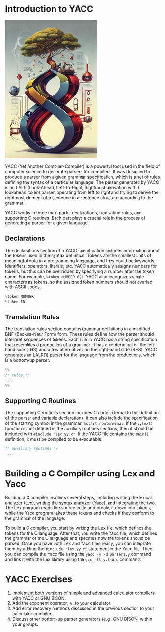 # Introduction to YACC

<img src="../pictures/compiler.jpg" width="300" class="center"/>


YACC (Yet Another Compiler-Compiler) is a powerful tool used in the field of computer science to generate parsers for compilers. It was designed to produce a parser from a given grammar specification, which is a set of rules defining the syntax of a particular language. The parser generated by YACC is an LALR (Look-Ahead, Left-to-Right, Rightmost derivation with 1 lookahead token) parser, operating from left to right and trying to derive the rightmost element of a sentence in a sentence structure according to the grammar.

YACC works in three main parts: declarations, translation rules, and supporting C routines. Each part plays a crucial role in the process of generating a parser for a given language.

## Declarations

The declarations section of a YACC specification includes information about the tokens used in the syntax definition. Tokens are the smallest units of meaningful data in a programming language, and they could be keywords, identifiers, operators, literals, etc. YACC automatically assigns numbers for tokens, but this can be overridden by specifying a number after the token name. For example, `%token NUMBER 621`. YACC also recognizes single characters as tokens, so the assigned token numbers should not overlap with ASCII codes.

```c
%token NUMBER 
%token ID
```

## Translation Rules

The translation rules section contains grammar definitions in a modified BNF (Backus-Naur Form) form. These rules define how the parser should interpret sequences of tokens. Each rule in YACC has a string specification that resembles a production of a grammar. It has a nonterminal on the left-hand side (LHS) and a few alternatives on the right-hand side (RHS). YACC generates an LALR(1) parser for the language from the productions, which is a bottom-up parser.

```c
%%
/* rules */ 
....
%% 
```

## Supporting C Routines

The supporting C routines section includes C code external to the definition of the parser and variable declarations. It can also include the specification of the starting symbol in the grammar: `%start nonterminal`. If the `yylex()` function is not defined in the auxiliary routines sections, then it should be included with `#include "lex.yy.c"`. If the YACC file contains the `main()` definition, it must be compiled to be executable.

```c
/* auxiliary routines */
....
```

# Building a C Compiler using Lex and Yacc

Building a C compiler involves several steps, including writing the lexical analyzer (Lex), writing the syntax analyzer (Yacc), and integrating the two. The Lex program reads the source code and breaks it down into tokens, while the Yacc program takes these tokens and checks if they conform to the grammar of the language.

To build a C compiler, you start by writing the Lex file, which defines the tokens for the C language. After that, you write the Yacc file, which defines the grammar of the C language and specifies how the tokens should be parsed. Once you have both Lex and Yacc files ready, you can integrate them by adding the `#include "lex.yy.c"` statement in the Yacc file. Then, you can compile the Yacc file using the `yacc -v -d parser1.y` command and link it with the Lex library using the `gcc -ll y.tab.c` command.

# YACC Exercises

1. Implement both versions of simple and advanced calculator compilers with YACC or GNU BISON.
2. Add the exponent operator, ∧, to your calculator.
3. Add error recovery methods discussed in the previous section to your calculator compiler.
4. Discuss other bottom-up parser generators (e.g., GNU BISON) within your groups.